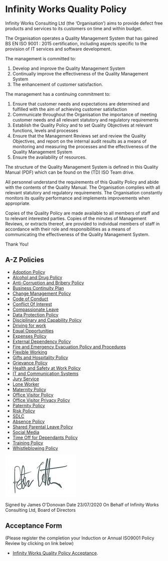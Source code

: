 # Infinity Works Quality Policy

Infinity Works Consulting Ltd (the ‘Organisation’) aims to provide defect free products and services to its customers on time and within budget. 
 
The Organisation operates a Quality Management System that has gained BS EN ISO 9001 : 2015 certification, including aspects specific to the provision of IT services and software development. 
 
The management is committed to: 
 
1.	Develop and improve the Quality Management System 
2.	Continually improve the effectiveness of the Quality Management System
3.	The enhancement of customer satisfaction.
 
The management has a continuing commitment to: 
 
1.	Ensure that customer needs and expectations are determined and fulfilled with the aim of achieving customer satisfaction 
2.	Communicate throughout the Organisation the importance of meeting customer needs and all relevant statutory and regulatory requirements 
3.	Establish the Quality Policy and to set Quality Objectives at relevant functions, levels and processes 
4.	Ensure that the Management Reviews set and review the Quality Objectives, and report on the internal audit results as a means of monitoring and measuring the processes and the effectiveness of the Quality Management System 
5.	Ensure the availability of resources. 
 
The structure of the Quality Management System is defined in this Quality Manual (PDF) which can be found on the (TD) ISO Team drive.

All personnel understand the requirements of this Quality Policy and abide with the contents of the Quality Manual.  The Organisation complies with all relevant statutory and regulatory requirements.  The Organisation constantly monitors its quality performance and implements improvements when appropriate. 
 
Copies of the Quality Policy are made available to all members of staff and to relevant interested parties.  Copies of the minutes of Management Reviews, or extracts thereof, are provided to individual members of staff in accordance with their role and responsibilities as a means of communicating the effectiveness of the Quality Management System. 

Thank You!

## A-Z Policies ##

- [Adoption Policy](AdoptionPolicy)
- [Alcohol and Drug Policy](AlcoholandDrugPolicy)
- [Anti-Corruption and Bribery Policy](Anti-CorruptionAndBriberyPolicy)
- [Business Continuity Plan](BusinessContinuity)
- [Change Management Policy](ChangeManagement%20Policy)
- [Code of Conduct](code-of-conduct)
- [Conflict Of Interest](conflict-of-interest)
- [Compassionate Leave](Compassionate%20Leave%20Policy)
- [Data Protection Policy](DataProtectionPolicy)
- [Disciplinary and Capability Policy](DisciplinaryAndCapabilityPolicy)
- [Driving for work](Driving%20for%20work)
- [Equal Opportunities](Equal-Opportunities)
- [Expenses Policy](Expenses%20Policy)
- [External Dependency Policy](ExternalDependencyPolicy)
- [Fire and Emergency Evacuation Policy and Procedures](Fire%20and%20EmergencyEvacuationPolicyAndProcedures)
- [Flexible Working](FlexibleWorking)
- [Gifts and Hospitality Policy](GiftsandHospitality)
- [Grievance Policy](GrievancePolicy)
- [Health and Safety at Work Policy](HealthAndSafetyAtWorkPolicy)
- [IT and Communication Systems](ItAndCommunicationSystems)
- [Jury Service](JuryServicePolicy)
- [Lone Worker](Lone%20Worker)
- [Maternity Policy](MaternityPolicy)
- [Office Visitor Policy](OfficeVisitorPolicy)
- [Office Visitor Privacy Policy](OfficeVisitorPrivacyPolicy)
- [Paternity Policy](PaternityPolicy)
- [Risk Policy](Risk%20Assessment)
- [SDLC](SDLC%20in-life)
- [Absence Policy](SicknessandAbsencePolicy)
- [Shared Parental Leave Policy](Shared%20parental%20leave)
- [Social Media](SocialMedia)
- [Time Off for Dependants Policy](TimeOffForDependantsPolicy)
- [Training Policy](TrainingPolicy)
- [Whistleblowing Policy](WhistleblowingPolicy)

![Signature](../signature.png)

Signed by James O'Donovan
Date 23/07/2020
On Behalf of Infinity Works Consulting Ltd, Board of Directors

## Acceptance Form 
(Please register the completion your Induction or Annual ISO9001 Policy Review by clicking on link below)

- [Infinity Works Quality Policy Acceptance](https://docs.google.com/forms/d/e/1FAIpQLSdKhzOxwAoO4OSKSnmSx0_lj9Il-BiCR9dgtIVhTzya8TL2fw/viewform). 
